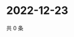 # 2022-12-23

共 0 条

<!-- BEGIN WEIBO -->
<!-- 最后更新时间 Fri Dec 23 2022 05:00:38 GMT+0800 (China Standard Time) -->

<!-- END WEIBO -->
